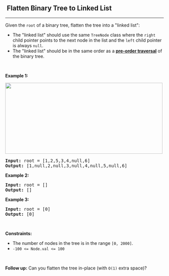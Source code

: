 <h2>  Flatten Binary Tree to Linked List</h2><hr><div style="user-select: auto;"><p style="user-select: auto;">Given the <code style="user-select: auto;">root</code> of a binary tree, flatten the tree into a "linked list":</p>

<ul style="user-select: auto;">
	<li style="user-select: auto;">The "linked list" should use the same <code style="user-select: auto;">TreeNode</code> class where the <code style="user-select: auto;">right</code> child pointer points to the next node in the list and the <code style="user-select: auto;">left</code> child pointer is always <code style="user-select: auto;">null</code>.</li>
	<li style="user-select: auto;">The "linked list" should be in the same order as a <a href="https://en.wikipedia.org/wiki/Tree_traversal#Pre-order,_NLR" target="_blank" style="user-select: auto;"><strong style="user-select: auto;">pre-order</strong><strong style="user-select: auto;"> traversal</strong></a> of the binary tree.</li>
</ul>

<p style="user-select: auto;">&nbsp;</p>
<p style="user-select: auto;"><strong style="user-select: auto;">Example 1:</strong></p>
<img alt="" src="https://assets.leetcode.com/uploads/2021/01/14/flaten.jpg" style="width: 500px; height: 226px; user-select: auto;">
<pre style="user-select: auto;"><strong style="user-select: auto;">Input:</strong> root = [1,2,5,3,4,null,6]
<strong style="user-select: auto;">Output:</strong> [1,null,2,null,3,null,4,null,5,null,6]
</pre>

<p style="user-select: auto;"><strong style="user-select: auto;">Example 2:</strong></p>

<pre style="user-select: auto;"><strong style="user-select: auto;">Input:</strong> root = []
<strong style="user-select: auto;">Output:</strong> []
</pre>

<p style="user-select: auto;"><strong style="user-select: auto;">Example 3:</strong></p>

<pre style="user-select: auto;"><strong style="user-select: auto;">Input:</strong> root = [0]
<strong style="user-select: auto;">Output:</strong> [0]
</pre>

<p style="user-select: auto;">&nbsp;</p>
<p style="user-select: auto;"><strong style="user-select: auto;">Constraints:</strong></p>

<ul style="user-select: auto;">
	<li style="user-select: auto;">The number of nodes in the tree is in the range <code style="user-select: auto;">[0, 2000]</code>.</li>
	<li style="user-select: auto;"><code style="user-select: auto;">-100 &lt;= Node.val &lt;= 100</code></li>
</ul>

<p style="user-select: auto;">&nbsp;</p>
<strong style="user-select: auto;">Follow up:</strong> Can you flatten the tree in-place (with <code style="user-select: auto;">O(1)</code> extra space)?</div>